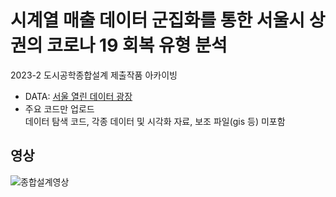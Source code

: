 # 시계열 매출 데이터 군집화를 통한 서울시 상권의 코로나 19 회복 유형 분석

2023-2 도시공학종합설계 제출작품 아카이빙  

+ DATA: [서울 열린 데이터 광장](https://data.seoul.go.kr/)
+ 주요 코드만 업로드  
	데이터 탐색 코드, 각종 데이터 및 시각화 자료, 보조 파일(gis 등) 미포함

## 영상

![종합설계영상](https://www.youtube.com/watch?v=jQskfUvAjlg)
